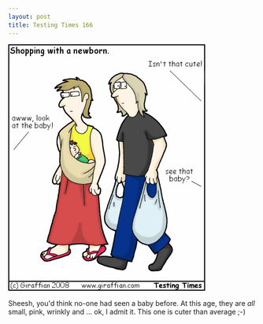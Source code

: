 ```yaml
---
layout: post
title: Testing Times 166
---
```

<img src="/images/tt0166.png">

Sheesh, you'd think no-one had seen a baby before. At this age, they are <em>all</em> small, pink, wrinkly and ... ok, I admit it. This one is cuter than average ;-)